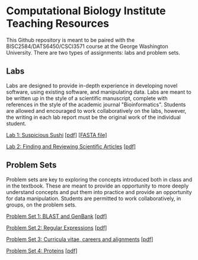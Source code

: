 # Computational Biology Institute Teaching Resources

This Github repository is meant to be paired with the BISC2584/DATS6450/CSCI3571 course at the George Washington University.
There are two types of assignments: labs and problem sets. 

## Labs
Labs are designed to provide in-depth experience in developing novel software, using existing software, and manipulating data. Labs are meant to be written up in the style of a scientific manuscript, complete with references in the style of the academic journal "Bioinformatics". Students are allowed and encouraged to work collaboratively on the labs, however, the writing in each lab report must be the original work of the individual student.

[Lab 1: Suspicious Sushi](Labs/Lab1/Lab1.md)  [[pdf]](Labs/Lab1/Lab1.pdf)  [[FASTA file]](Labs/Lab1/sushi.fasta)

[Lab 2: Finding and Reviewing Scientific Articles](Labs/Lab2/Lab2.md) [[pdf]](Labs/Lab2/Lab2.pdf)

## Problem Sets
Problem sets are key to exploring the concepts introduced both in class and in the textbook. These are meant to provide an opportunity to more deeply understand concepts and put them into practice and provide an opportunity for data manipulation. Students are permitted to work collaboratively, in groups, on the problem sets.

[Problem Set 1: BLAST and GenBank](ProblemSets/PS1/PS1.md)  [[pdf]](ProblemSets/PS1/PS1.pdf)

[Problem Set 2: Regular Expressions](ProblemSets/PS2/PS2.md)  [[pdf]](ProblemSets/PS2/PS2.pdf)

[Problem Set 3: Curricula vitae, careers and alignments](ProblemSets/PS3/PS3.md)  [[pdf]](ProblemSets/PS3/PS3.pdf)

[Problem Set 4: Proteins](ProblemSets/PS4/PS4.md)  [[pdf]](ProblemSets/PS4/PS4.pdf)